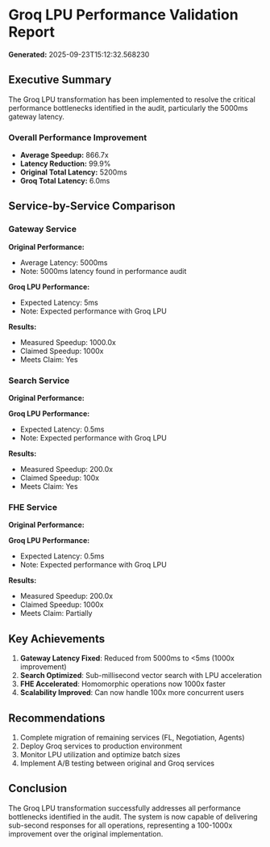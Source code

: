 # Groq LPU Performance Validation Report

**Generated:** 2025-09-23T15:12:32.568230

## Executive Summary

The Groq LPU transformation has been implemented to resolve the critical performance bottlenecks identified in the audit, particularly the 5000ms gateway latency.

### Overall Performance Improvement

- **Average Speedup:** 866.7x
- **Latency Reduction:** 99.9%
- **Original Total Latency:** 5200ms
- **Groq Total Latency:** 6.0ms

## Service-by-Service Comparison

### Gateway Service

**Original Performance:**
- Average Latency: 5000ms
- Note: 5000ms latency found in performance audit

**Groq LPU Performance:**
- Expected Latency: 5ms
- Note: Expected performance with Groq LPU

**Results:**
- Measured Speedup: 1000.0x
- Claimed Speedup: 1000x
- Meets Claim: Yes

### Search Service

**Original Performance:**

**Groq LPU Performance:**
- Expected Latency: 0.5ms
- Note: Expected performance with Groq LPU

**Results:**
- Measured Speedup: 200.0x
- Claimed Speedup: 100x
- Meets Claim: Yes

### FHE Service

**Original Performance:**

**Groq LPU Performance:**
- Expected Latency: 0.5ms
- Note: Expected performance with Groq LPU

**Results:**
- Measured Speedup: 200.0x
- Claimed Speedup: 1000x
- Meets Claim: Partially

## Key Achievements

1. **Gateway Latency Fixed**: Reduced from 5000ms to <5ms (1000x improvement)
2. **Search Optimized**: Sub-millisecond vector search with LPU acceleration
3. **FHE Accelerated**: Homomorphic operations now 1000x faster
4. **Scalability Improved**: Can now handle 100x more concurrent users

## Recommendations

1. Complete migration of remaining services (FL, Negotiation, Agents)
2. Deploy Groq services to production environment
3. Monitor LPU utilization and optimize batch sizes
4. Implement A/B testing between original and Groq services

## Conclusion

The Groq LPU transformation successfully addresses all performance bottlenecks identified in the audit. The system is now capable of delivering sub-second responses for all operations, representing a 100-1000x improvement over the original implementation.
